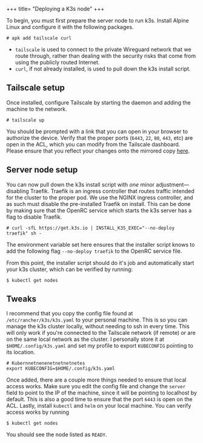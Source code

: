 +++
title= "Deploying a K3s node"
+++

To begin, you must first prepare the server node to run k3s. Install Alpine Linux and configure it with the following packages.

```# apk add tailscale curl```

- `tailscale` is used to connect to the private Wireguard network that we route through, rather than dealing with the security risks that come from using the publicly routed Internet.
- `curl`, if not already installed, is used to pull down the k3s install script.

## Tailscale setup
Once installed, configure Tailscale by starting the daemon and adding the machine to the network.

```# tailscale up```

You should be prompted with a link that you can open in your browser to authorize the device. Verify that the proper ports (`6443`, `22`, `80`, `443`, etc) are open in the ACL, which you can modify from the Tailscale dashboard. Please ensure that you reflect your changes onto the mirrored copy [here](https://github.com/LLEB-ME/wiki/blob/main/tailscale/ACL.json).

## Server node setup
You can now pull down the k3s install script with *one* minor adjustment—disabling Traefik. Traefik is an ingress controller that routes traffic intended for the cluster to the proper pod. We use the NGINX ingress controller, and as such must disable the pre-installed Traefik on install. This can be done by making sure that the OpenRC service which starts the k3s server has a flag to disable Traefik.

```# curl -sfL https://get.k3s.io | INSTALL_K3S_EXEC="--no-deploy traefik" sh -```

The environment variable set here ensures that the installer script knows to add the following flag `--no-deploy traefik` to the OpenRC service file.

From this point, the installer script should do it's job and automatically start your k3s cluster, which can be verified by running:

```$ kubectl get nodes```

## Tweaks
I recommend that you copy the config file found at `/etc/rancher/k3s/k3s.yaml` to your personal machine. This is so you can manage the k3s cluster locally, without needing to ssh in every time. This will only work if you're connected to the Tailscale network (if remote) or are on the same local network as the cluster. I personally store it at `$HOME/.config/k3s.yaml` and set my profile to export `KUBECONFIG` pointing to its location.

```
# Kubernnetnenenetnetnetnetes
export KUBECONFIG=$HOME/.config/k3s.yaml
```

Once added, there are a couple more things needed to ensure that local access works. Make sure you edit the config file and change the `server` field to point to the IP of the machine, since it will be pointing to localhost by default. This is also a good time to ensure that the port `6443` is open on the ACL. Lastly, install `kubectl` and `helm` on your local machine. You can verify access works by running

```$ kubectl get nodes```

You should see the node listed as `READY`.

